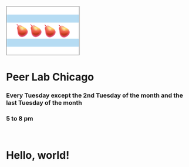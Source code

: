 
<div float="left"><img alt="Peer Lab Chicago Logo" width="200" height="134" src="/images/peerLabLogoSmall.png"></div>
<div float="left">
    <h1>Peer Lab Chicago</h1>
    <h3>Every Tuesday except the 2nd Tuesday of the month and the last Tuesday of the month</h3>
    <h3>5 to 8 pm</h3>
</div>
<div clear="both">&nbsp;</div>

# Hello, world!